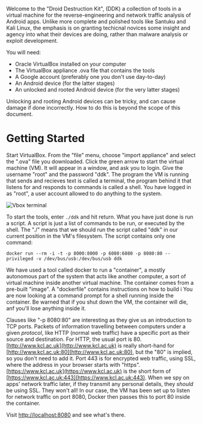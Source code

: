 
Welcome to the "Droid Destruction Kit", (DDK) a collection of tools in a virtual machine
for the reverse-engineering and network traffic analysis of Android apps. Unlike more complete and polished tools like Santuku and Kali Linux,
the emphasis is on granting techicnal novices some insight and agency into what their devices are doing,
rather than malware analysis or exploit development.

You will need:
* Oracle VirtualBox installed on your computer
* The VirtualBox appliance .ova file that contains the tools
* A Google account (preferably one you don't use day-to-day)
* An Android device (for the latter stages)
* An unlocked and rooted Android device (for the very latter stages)

Unlocking and rooting Android devices can be tricky, and can cause damage if done incorrectly. How to do this
is beyond the scope of this document.

# Getting Started

Start VirtualBox. From the "file" menu, choose "import appliance" and select the ".ova" file you downloaded.
Click the green arrow to start the virtual machine (VM). It will appear in a window, and ask you to login.
Give the username "root" and the password "ddk". The program the VM is running that sends and recieves text
is called a terminal, the program behind it that listens for and responds to commands is called a shell.
You have logged in as "root", a user account allowed to do anything to the system.

![Vbox terminal](https://raw.githubusercontent.com/kingsBSD/DroidDestructionKit/master/ddkdocs/img/ddk_container.png)

To start the tools, enter `./ddk` and hit return. What you have just done is run a script. A script
is just a list of commands to be run, or executed by the shell. The "./" means that we should run
the script called "ddk" in our current position in the VM's filesystem. The script contains only
one command:

```
docker run --rm -i -t -p 8000:8000 -p 6080:6080 -p 8080:80 --privileged -v /dev/bus/usb:/dev/bus/usb ddk
```

We have used a tool called docker to run a "container", a mostly autonomous part of the system that
acts like another computer, a sort of virtual machine inside another virtual machine. The container
comes from a pre-built "image". A "dockerfile" contains instructions on how to build i You are now
looking at a command prompt for a shell running inside the container. Be warned that if you shut down
the VM, the container will die, anf you'll lose anything inside it.

Clauses like "-p 8080:80" are interesting as they give us an introduction to TCP ports. Packets of information
travelling between computers under a given *protocol*, like HTTP (normal web traffic) have a specific
port as their source and destination. For HTTP, the usual port is 80. [http://www.kcl.ac.uk](http://www.kcl.ac.uk) is
really short-hand for [http://www.kcl.ac.uk:80](http://www.kcl.ac.uk:80), but the "80" is implied, so you don't need to add it.
Port 443 is for encrypted web traffic, using SSL, where the address in your browser starts with "https".
[https://www.kcl.ac.uk](https://www.kcl.ac.uk) is the short form of [https://www.kcl.ac.uk:443](https://www.kcl.ac.uk:443). When we spy on apps' network
traffic later, if they transmit any personal details, they *should* be using SSL. They won't all!
In our case, the VM has been set up to listen for network traffic on port 8080, Docker then passes this
to port 80 inside the container.

Visit [http://localhost:8080](http://localhost:8080) and see what's there.

